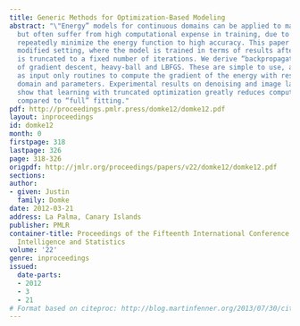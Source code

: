 ```yaml
---
title: Generic Methods for Optimization-Based Modeling
abstract: "\"Energy” models for continuous domains can be applied to many problems,
  but often suffer from high computational expense in training, due to the need to
  repeatedly minimize the energy function to high accuracy. This paper considers a
  modified setting, where the model is trained in terms of results after optimization
  is truncated to a fixed number of iterations. We derive “backpropagating” versions
  of gradient descent, heavy-ball and LBFGS. These are simple to use, as they require
  as input only routines to compute the gradient of the energy with respect to the
  domain and parameters. Experimental results on denoising and image labeling problems
  show that learning with truncated optimization greatly reduces computational expense
  compared to “full” fitting."
pdf: http://proceedings.pmlr.press/domke12/domke12.pdf
layout: inproceedings
id: domke12
month: 0
firstpage: 318
lastpage: 326
page: 318-326
origpdf: http://jmlr.org/proceedings/papers/v22/domke12/domke12.pdf
sections: 
author:
- given: Justin
  family: Domke
date: 2012-03-21
address: La Palma, Canary Islands
publisher: PMLR
container-title: Proceedings of the Fifteenth International Conference on Artificial
  Intelligence and Statistics
volume: '22'
genre: inproceedings
issued:
  date-parts:
  - 2012
  - 3
  - 21
# Format based on citeproc: http://blog.martinfenner.org/2013/07/30/citeproc-yaml-for-bibliographies/
---
```

